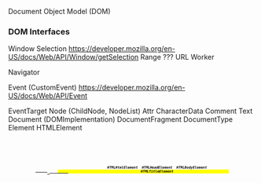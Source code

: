 Document Object Model (DOM)

### DOM Interfaces

Window
	Selection https://developer.mozilla.org/en-US/docs/Web/API/Window/getSelection
	Range ???
	URL 
	Worker

Navigator

Event (CustomEvent) https://developer.mozilla.org/en-US/docs/Web/API/Event

EventTarget 
	Node (ChildNode, NodeList)
		Attr
		CharacterData 
			Comment 
			Text
		Document (DOMImplementation)
		DocumentFragment
		DocumentType
		Element
			HTMLElement <article> <section> <nav> <aside> <header> <footer> <address>
						<em> <strong> <small> <s> <cite> <dfn> <abbr> <ruby>
						<code> <var> <samp> <kbd> <sub> <sup> <i> <b> <u> <mark> <bdi> <bdo> 
						<span> <wbr> <summary> <dt> <dd> <figure> <figcaption> <main> <noscript>
				HTMLHtmlElement <html>
				HTMLHeadElement <head>
				HTMLBodyElement <body>
				HTMLTitleElement <title>
				HTMLBaseElement <base>
				HTMLLinkElement <link>
				HTMLMetaElement <meta>
				HTMLStyleElement <style>
				HTMLHeadingElement <h1-h6>
				HTMLPictureElement <picture>
				HTMLSourceElement <source> 
				HTMLImageElement <img>
				HTMLIFrameElement <iframe>
				HTMLEmbedElement <embed>
				HTMLObjectElement <object>
				HTMLParamElement <param>
				HTMLMediaElement (TimeRanges)
					HTMLVideoElement <video>
					HTMLAudioElement <audio>
				HTMLTrackElement <track>
				HTMLMapElement <map>
				HTMLAreaElement <area>
				HTMLCanvasElement <canvas>
				HTMLAnchorElement <a>
				HTMLQuoteElement <q> <blockquote>
				HTMLDataElement <data>
				HTMLTimeElement <time>
				HTMLBRElement <br>
				HTMLModElement <ins> <del>
				HTMLParagraphElement <p>
				HTMLHRElement <hr>
				HTMLPreElement <pre>
				HTMLOListElement <ol>
				HTMLUListElement <ul>
				HTMLLIElement <li>
				HTMLDListElement <dl>
				HTMLDivElement <div>
				HTMLTableElement <table>
				HTMLTableCaptionElement <caption>
				HTMLTableColElement <colgroup> <col>
				HTMLTableSectionElement <thead> <tbody> <tfoot>
				HTMLTableRowElement <tr>
				HTMLTableDataCellElement <td>
				HTMLTableHeaderCellElement <th>
				HTMLFormElement <form>
				HTMLLabelElement <label>
				HTMLInputElement <input>
				HTMLButtonElement <button>
				HTMLSelectElement <select>
				HTMLOptGroupElement <optgroup>
				HTMLOptionElement <option>
				HTMLDataListElement <datalist>
				HTMLTextAreaElement <textarea>
				HTMLOutputElement <output>
				HTMLProgressElement <progress>
				HTMLMeterElement <meter>
				HTMLFieldSetElement <fieldset>
				HTMLLegendElement <legend>
				HTMLScriptElement <script>
				HTMLTemplateElement <template>


navigator.geolocation
https://developer.mozilla.org/en-US/docs/Web/API/Geolocation/Using_geolocation

Notifications API 
https://developer.mozilla.org/en-US/docs/Web/API/Notifications_API/Using_the_Notifications_API

IndexedDB API
https://developer.mozilla.org/en-US/docs/Web/API/IndexedDB_API

FileHandle API
https://developer.mozilla.org/en-US/docs/Web/API/File_Handle_API

File API ??? Blob - File

Camera API ???

